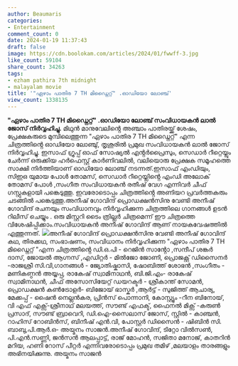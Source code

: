 ```yaml
---
author: Beaumaris
categories:
- Entertainment
comment_count: 0
date: 2024-01-19 11:37:43
draft: false
image: https://cdn.boolokam.com/articles/2024/01/fwwff-3.jpg
like_count: 59104
share_count: 34263
tags:
- ezham pathira 7th midnight
- malayalam movie
title: '"ഏഴാം പാതിര 7 TH മിഡ്നൈറ്റ്" .ഓഡിയോ ലോഞ്ച്'
view_count: 1338135
---
```


**"ഏഴാം പാതിര 7 TH മിഡ്നൈറ്റ്" .ഓഡിയോ ലോഞ്ച് സംവിധായകൻ ലാൽ ജോസ് നിർവ്വഹിച്ചു.** മിഥുൻ മാനുവേലിൻ്റെ അഞ്ചാം പാതിരയ്ക്ക് ശേഷം, പ്രേക്ഷകരുടെ മുമ്പിലെത്തുന്ന "ഏഴാം പാതിര 7 TH മിഡ്നൈറ്റ്" എന്ന ചിത്രത്തിൻ്റെ ഓഡിയോ ലോഞ്ചു്, തൃശൂരിൽ പ്രമുഖ സംവിധായകൻ ലാൽ ജോസ് നിർവ്വഹിച്ചു. ഇസാഫ് ഗ്രൂപ്പ് ഓഫ് സോഷ്യൽ എൻ്റർപ്രൈസും, സെഡാർ റീറ്റെയ്ലും ചേർന്ന് ഒരുക്കിയ ഹർഫെസ്റ്റ് കാർണിവലിൽ, വലിയൊരു പ്രേക്ഷക സമൂഹത്തെ സാക്ഷി നിർത്തിയാണ് ഓഡിയോ ലോഞ്ച് നടന്നത്.ഇസാഫ് എംഡിയും, സിഇഒ യുമായ പോൾ തോമസ്, സെഡാർ റീറ്റെയ്ലിൻ്റെ എംഡി അലോക് തോമസ് പോൾ ,സംഗീത സംവിധായകൻ രതീഷ് വേഗ എന്നിവർ ചീഫ് ഗസ്റ്റുകളായി പങ്കെടുത്തു. ഇവരോടൊപ്പം ചിത്രത്തിൻ്റെ അണിയറ പ്രവർത്തകരും ചടങ്ങിൽ പങ്കെടുത്തു.അനീഷ് ഗോവിന്ദ് പ്രൊഡക്ഷൻസിനു വേണ്ടി അനീഷ് ഗോവിന്ദ് രചനയും സംവിധാനവും നിർവ്വഹിക്കുന്ന ചിത്രത്തിലെ ഗാനങ്ങൾ ഉടൻ റിലീസ് ചെയ്യും . ഒരു മിസ്റ്ററി ടൈം ത്രില്ലർ ചിത്രമെന്ന് ഈ ചിത്രത്തെ വിശേഷിപ്പിക്കാം.സംവിധായകൻ അനീഷ് ഗോവിന്ദ് ആണ് നായകവേഷത്തിൽ എത്തുന്നത്. ![](https://cdn.boolokam.com/articles/2024/01/fwwff-3.jpg)അനീഷ് ഗോവിന്ദ് പ്രൊഡക്ഷൻസിനു വേണ്ടി അനീഷ് ഗോവിന്ദ് കഥ, തിരക്കഥ, സംഭാഷണം, സംവിധാനം നിർവ്വഹിക്കുന്ന "ഏഴാം പാതിര 7 TH മിഡ്നൈറ്റ് "എന്ന ചിത്രത്തിൻ്റെ ഡി.ഒ.പി - റെജിൻ സാൻ്റോ ,സന്ദീപ് ശങ്കർ ദാസ്, ജോയൽ ആഗ്നസ് ,എഡിറ്റർ - മിൽജോ ജോണി, പ്രൊജക്റ്റ് ഡിസൈനർ -രാജശ്രീ സി.വി,ഗാനങ്ങൾ - ജ്യോതിഷ്കാസി, ഷോബിത്ത് ശോഭൻ ,സംഗീതം - മണികണ്ഠൻ അയ്യപ്പ, രാകേഷ് സ്വാമിനാഥൻ, ബി.ജി.എം- രാകേഷ് സ്വാമിനാഥൻ, ചീഫ് അസോസിയേറ്റ് ഡയറക്ടർ - ശ്രീകാന്ത് സോമൻ, പ്രൊഡക്ഷൻ കൺട്രോളർ- ബിജോയ് ഭാസ്കർ ,ആർട്ട് - സുജിത്ത് ആചാര്യ, മേക്കപ്പ് - ഷൈൻ നെല്ലൻകര, പ്രിൻസ് പൊന്നാനി, കോസ്റ്റ്യൂം -റീന ബിനോയ്, വി എഫ് എക്സ്-ശ്രീനാഥ് മലയത്ത്, സൗണ്ട് എഫക്ട്, ഫൈനൽ മിക്സ് -കരുൺ പ്രസാദ്, സൗണ്ട് ബ്രാവെറി, ഡി.ഐ-സൈലാസ് ജോസ്, സ്റ്റിൽ - കാഞ്ചൻ, റാഹിസ് റോബിൻസ്, ബിനീഷ് എൻ.വി, പോസ്റ്റർ ഡിസൈൻ - ഷിബിൻ സി. ബാബു,പി.ആർ.ഒ- അയ്മനം സാജൻ.അനീഷ് ഗോവിന്ദ്, ടിറ്റോ വിൽസൺ, പി.എൻ.സണ്ണി, ജൻസൻ ആലപ്പാട്ട്, രാജ് മോഹൻ, സജിതാ മനോജ്, കാതറിൻ മറിയ, ഹണി റോസ് പീറ്റർ എന്നിവരോടൊപ്പം പ്രമുഖ തമിഴ് ,മലയാളം താരങ്ങളും അഭിനയിക്കുന്നു. അയ്മനം സാജൻ